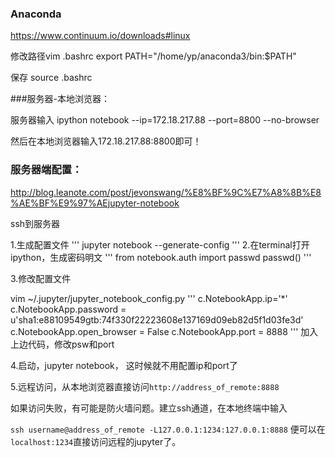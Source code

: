 ### Anaconda
https://www.continuum.io/downloads#linux

修改路径vim .bashrc
export PATH="/home/yp/anaconda3/bin:$PATH"

保存
source .bashrc


###服务器-本地浏览器：

服务器输入 ipython notebook --ip=172.18.217.88 --port=8800 --no-browser

然后在本地浏览器输入172.18.217.88:8800即可！

### 服务器端配置：

http://blog.leanote.com/post/jevonswang/%E8%BF%9C%E7%A8%8B%E8%AE%BF%E9%97%AEjupyter-notebook

ssh到服务器

1.生成配置文件
'''
jupyter notebook --generate-config
'''
2.在terminal打开ipython，生成密码明文
'''
from notebook.auth import passwd
passwd()
'''

3.修改配置文件

vim ~/.jupyter/jupyter_notebook_config.py
'''
c.NotebookApp.ip='*'
c.NotebookApp.password = u'sha1:e88109549gtb:74f330f22223608e137169d09eb82d5f1d03fe3d'
c.NotebookApp.open_browser = False
c.NotebookApp.port = 8888
'''
加入上边代码，修改psw和port

4.启动，jupyter notebook， 这时候就不用配置ip和port了

5.远程访问，从本地浏览器直接访问`http://address_of_remote:8888`

如果访问失败，有可能是防火墙问题。建立ssh通道，在本地终端中输入

`ssh username@address_of_remote -L127.0.0.1:1234:127.0.0.1:8888` 
便可以在`localhost:1234`直接访问远程的jupyter了。
